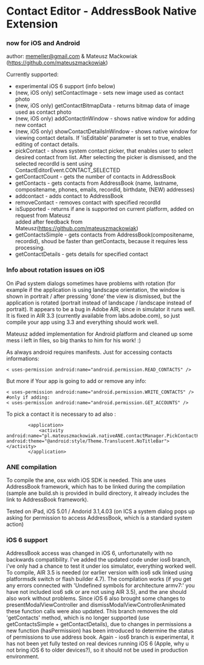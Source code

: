 # Contact Editor - AddressBook Native Extension #
### now for iOS and Android ###
author: memeller@gmail.com & Mateusz Maćkowiak (https://github.com/mateuszmackowiak)

Currently supported:

* experimental iOS 6 support (info below) 
* (new, iOS only) setContactImage - sets new image used as contact photo
* (new, iOS only) getContactBitmapData - returns bitmap data of image used as contact photo
* (new, iOS only) addContactInWindow - shows native window for adding new contact
* (new, iOS only) showContactDetailsInWindow - shows native window for viewing contact details. If 'isEditable' parameter is set to true, enables editing of contact details.
* pickContact - shows system contact picker, that enables user to select desired contact from list. After selecting the picker is dismissed, and the selected recordId is sent using ContactEditorEvent.CONTACT_SELECTED 
* getContactCount - gets the number of contacts in AddressBook
* getContacts - gets contacts from AddressBook (name, lastname, compositename, phones, emails, recordid, birthdate, (NEW) addresses)
* addcontact - adds contact to AddressBook
* removeContact - removes contact with specified recordId
* isSupported - returns if ane is supported on current platform, added on request from Mateusz  
added after feedback from Mateusz(https://github.com/mateuszmackowiak)
* getContactsSimple - gets contacts from AddressBook(compositename, recordid), shoud be faster than getContacts, because it requires less processing.
* getContactDetails - gets details for specified contact

### Info about rotation issues on iOS ###
On iPad system dialogs sometimes have problems with rotation (for example if the application is using landscape orientation, the window is shown in portrait / after pressing 'done' the view is dismissed, but the application is rotated (portrait instead of landscape / landscape instead of portrait). It appears to be a bug in Adobe AIR, since in simulator it runs well. It is fixed in AIR 3.3 (currently available from labs.adobe.com), so just compile your app using 3.3 and everything should work well.


Mateusz added implementation for Android platform and cleaned up some mess i left in files, so big thanks to him for his work! :)

As always android requires manifests. Just for accessing contacts informations:

    < uses-permission android:name="android.permission.READ_CONTACTS" />
  
But more if Your app is going to add or remove any info:

    < uses-permission android:name="android.permission.WRITE_CONTACTS" />
    #only if adding:
    < uses-permission android:name="android.permission.GET_ACCOUNTS" />
    
To pick a contact it is necessary to ad also : 
			
			<application>
				<activity android:name="pl.mateuszmackowiak.nativeANE.contactManager.PickContactHandler" android:theme="@android:style/Theme.Translucent.NoTitleBar"></activity>
			</application>
			
### ANE compilation ###
To compile the ane, osx widh iOS SDK is needed. This ane uses AddressBook framework, which has to be linked during the compilation (sample ane build.sh is provided in build directory, it already includes the link to AddressBook framework).

Tested on iPad, iOS 5.01 / Andorid 3.1,4.03
(on ICS a system dialog pops up asking for permission to access AddressBook, which is a standard system action)

### iOS 6 support ###
AddressBook access was changed in iOS 6, unfortunatelly with no backwards compatibility. I've added the updated code under ios6 branch, i've only had a chance to test it under ios simulator, everything worked well. To compile, AIR 3.5 is needed (or earlier version with ios6 sdk linked using platformsdk switch or flash builder 4.7). The compilation works (if you get any errors connected with 'Undefined symbols for architecture armv7:' you have not included ios6 sdk or are not using AIR 3.5), and the ane should also work without problems. Since iOS 6 also brought some changes to presentModalViewController and dismissModalViewControllerAnimated these function calls were also updated. This branch removes the old 'getContacts' method, which is no longer supported (use getContactsSimple + getContactDetails), due to changes in permissions a new function (hasPermission) has been introduced to determine the status of permissions to use address book. Again - ios6 branch is experimental, it has not been yet fully tested on real devices running iOS 6 (Apple, why u not bring iOS 6 to older devices?), so it should not be used in production environment.


